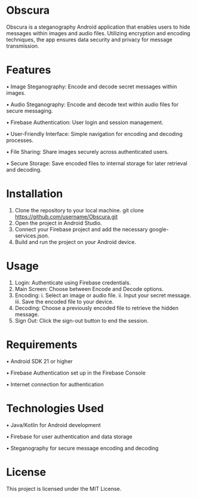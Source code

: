 # Obscura

Obscura is a steganography Android application that enables users to hide messages within images and audio files. Utilizing encryption and encoding techniques, the app ensures data security and privacy for message transmission.



# Features

  •	Image Steganography: Encode and decode secret messages within images.
  
  •	Audio Steganography: Encode and decode text within audio files for secure messaging.
  
  •	Firebase Authentication: User login and session management.
  
  •	User-Friendly Interface: Simple navigation for encoding and decoding processes.
  
  •	File Sharing: Share images securely across authenticated users.
  
  •	Secure Storage: Save encoded files to internal storage for later retrieval and decoding.
  


# Installation
  1.	Clone the repository to your local machine.
  git clone https://github.com/username/Obscura.git
  1.	Open the project in Android Studio.
  2.	Connect your Firebase project and add the necessary google-services.json.
  3.	Build and run the project on your Android device.


   
# Usage
  1.	Login: Authenticate using Firebase credentials.
  2.	Main Screen: Choose between Encode and Decode options.
  3.	Encoding:
    i.	Select an image or audio file.
    ii.	Input your secret message.
    iii.	Save the encoded file to your device.
  4.	Decoding: Choose a previously encoded file to retrieve the hidden message.
  5.	Sign Out: Click the sign-out button to end the session.



# Requirements

  •	Android SDK 21 or higher
  
  •	Firebase Authentication set up in the Firebase Console
  
  •	Internet connection for authentication

  

# Technologies Used

  •	Java/Kotlin for Android development

  •	Firebase for user authentication and data storage
  
  •	Steganography for secure message encoding and decoding
  


# License

This project is licensed under the MIT License.

